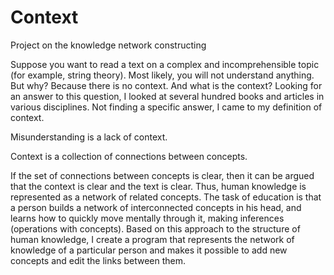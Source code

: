# Context
Project on the knowledge network constructing

Suppose you want to read a text on a complex and incomprehensible topic (for example, string theory). Most likely, you will not understand anything. But why? Because there is no context. And what is the context? Looking for an answer to this question, I looked at several hundred books and articles in various disciplines. Not finding a specific answer, I came to my definition of context.

Misunderstanding is a lack of context.

Context is a collection of connections between concepts.

If the set of connections between concepts is clear, then it can be argued that the context is clear and the text is clear.
Thus, human knowledge is represented as a network of related concepts. The task of education is that a person builds a network of interconnected concepts in his head, and learns how to quickly move mentally through it, making inferences (operations with concepts). Based on this approach to the structure of human knowledge, I create a program that represents the network of knowledge of a particular person and makes it possible to add new concepts and edit the links between them.
